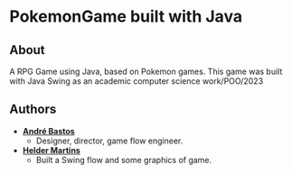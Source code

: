 # PokemonGame built with Java

## About
A RPG Game using Java, based on Pokemon games. This game was built with Java Swing as an academic computer science work/POO/2023

## Authors
- **[André Bastos](https://github.com/zezevitor)**
    * Designer, director, game flow engineer.
- **[Helder Martins](https://github.com/heldermartins4)**
    * Built a Swing flow and some graphics of game.